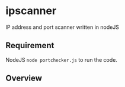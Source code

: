 # ipscanner
IP address and port scanner written in nodeJS

## Requirement 
NodeJS 
`node portchecker.js` to run the code.

## Overview
